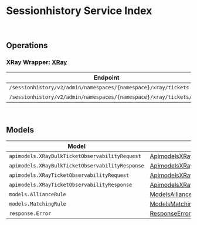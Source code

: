 [//]: # (Code generated. DO NOT EDIT.)

# Sessionhistory Service Index

&nbsp;

## Operations

### XRay Wrapper:  [XRay](../../module-sessionhistory/src/main/java/net/accelbyte/sdk/api/sessionhistory/wrappers/XRay.java)
| Endpoint | Method | ID | Class | Example |
|---|---|---|---|---|
| `/sessionhistory/v2/admin/namespaces/{namespace}/xray/tickets` | POST | CreateXrayTicketObservability | [CreateXrayTicketObservability](../../module-sessionhistory/src/main/java/net/accelbyte/sdk/api/sessionhistory/operations/x_ray/CreateXrayTicketObservability.java) | [CreateXrayTicketObservability](../../samples/cli/src/main/java/net/accelbyte/sdk/cli/api/sessionhistory/x_ray/CreateXrayTicketObservability.java) |
| `/sessionhistory/v2/admin/namespaces/{namespace}/xray/tickets/bulk` | POST | CreateXrayBulkTicketObservability | [CreateXrayBulkTicketObservability](../../module-sessionhistory/src/main/java/net/accelbyte/sdk/api/sessionhistory/operations/x_ray/CreateXrayBulkTicketObservability.java) | [CreateXrayBulkTicketObservability](../../samples/cli/src/main/java/net/accelbyte/sdk/cli/api/sessionhistory/x_ray/CreateXrayBulkTicketObservability.java) |


&nbsp;

## Models

| Model | Class |
|---|---|
| `apimodels.XRayBulkTicketObservabilityRequest` | [ApimodelsXRayBulkTicketObservabilityRequest](../../module-sessionhistory/src/main/java/net/accelbyte/sdk/api/sessionhistory/models/ApimodelsXRayBulkTicketObservabilityRequest.java) |
| `apimodels.XRayBulkTicketObservabilityResponse` | [ApimodelsXRayBulkTicketObservabilityResponse](../../module-sessionhistory/src/main/java/net/accelbyte/sdk/api/sessionhistory/models/ApimodelsXRayBulkTicketObservabilityResponse.java) |
| `apimodels.XRayTicketObservabilityRequest` | [ApimodelsXRayTicketObservabilityRequest](../../module-sessionhistory/src/main/java/net/accelbyte/sdk/api/sessionhistory/models/ApimodelsXRayTicketObservabilityRequest.java) |
| `apimodels.XRayTicketObservabilityResponse` | [ApimodelsXRayTicketObservabilityResponse](../../module-sessionhistory/src/main/java/net/accelbyte/sdk/api/sessionhistory/models/ApimodelsXRayTicketObservabilityResponse.java) |
| `models.AllianceRule` | [ModelsAllianceRule](../../module-sessionhistory/src/main/java/net/accelbyte/sdk/api/sessionhistory/models/ModelsAllianceRule.java) |
| `models.MatchingRule` | [ModelsMatchingRule](../../module-sessionhistory/src/main/java/net/accelbyte/sdk/api/sessionhistory/models/ModelsMatchingRule.java) |
| `response.Error` | [ResponseError](../../module-sessionhistory/src/main/java/net/accelbyte/sdk/api/sessionhistory/models/ResponseError.java) |
